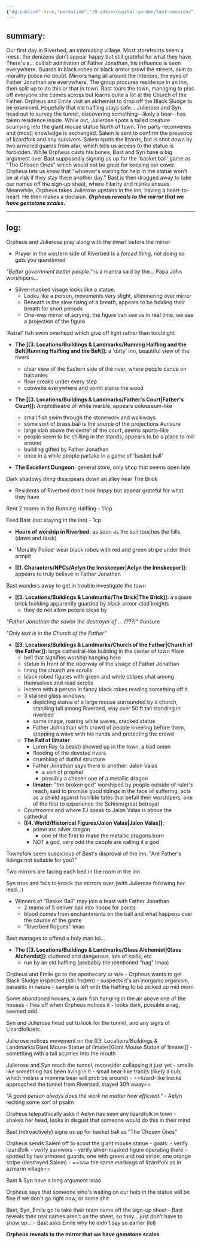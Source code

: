 ```yaml
---
{"dg-publish":true,"permalink":"/0-admin/digital-garden/last-session/","dgHomeLink":true,"dgPassFrontmatter":false}
---
```


## summary:
Our first day in Riverbed, an *interesting* village. Most storefronts seem a mess, the denizens don't appear happy but still grateful for what they have. There's a... cultish admiration of Father Jonathan, his influence is seen everywhere. Guards in black robes or black armor prowl the streets, akin to morality police no doubt. Mirrors hang all around the interiors, the eyes of Father Jonathan are everywhere.
The group procures residence in an Inn, then split up to do this or that in town.
Bast tours the town, managing to piss off everyone she comes across but learns quite a lot at the Church of the Father.
Orpheus and Emile visit an alchemist to drop off the Black Sludge to be examined. Hopefully that old halfling stays safe...
Julierose and Syn head out to survey the tunnel, discovering something--likely a bear--has taken residence inside. While out, Julierose spots a tailed creature scurrying into the giant mouse statue North of town.
The party reconvenes and (most) knowledge is exchanged. Salem is sent to confirm the presence of lizardfolk and any survivors. Salem spots the lizards, but is shot down by two armored guards from afar, which tells us access to the statue is forbidden.
While Orpheus casts his bones, Bast and Syn have a big argument over Bast supposedly signing us up for the 'basket ball' game as "The Chosen Ones" which would not be great for keeping our cover. Orpheus lets us know that "whoever's waiting for help in the statue won't be at risk if they stay there another day." Bast is then dragged away to take our names off the sign-up sheet, where hilarity and hijinks ensues.
Meanwhile, Orpheus takes Julierose upstairs in the inn, having a heart-to-heart. He then makes a decision.
***Orpheus reveals to the mirror that we have gemstone scales.***

---

## log:
Orpheus and Julierose pray along with the dwarf before the mirror

- Prayer in the western side of Riverbed is a *forced thing*, not doing so gets you questioned

*"Better government better people."* is a mantra said by the... Papa John worshipers...

- Silver-masked visage looks like a statue.
	- Looks like a person, movements very slight, shimmering over mirror
	- Beneath is the slow rising of a breath, appears to be holding their breath for short periods
	- One-way mirror of scrying, the figure can see us in real time, we see a projection of the figure

'Astral' fish swim overhead which give off light rather than torchlight 

- **The [[3. Locations/Buildings & Landmarks/Running Halfling and the Belt|Running Halfling and the Belt]]:** a 'dirty' inn, beautiful view of the rivers
	- clear view of the Eastern side of the river, where people dance on balconies
	- floor creaks under every step
	- cobwebs everywhere and vomit stains the wood

- **The [[3. Locations/Buildings & Landmarks/Father's Court|Father's Court]]:** Amphitheatre of white marble, appears colosseum-like
	- small fish swim through the stonework and walkways
	- some sort of brass ball is the source of the projections #unsure 
	- large slab above the center of the court, seems sports-like
	- people seem to be chilling in the stands, appears to be a place to mill around
	- building gifted by Father Jonathan
	- once in a while people partake in a game of 'basket ball'

- **The Excellent Dungeon:** general store, only shop that seems open late

Dark shadowy *thing* disappears down an alley near The Brick

- Residents of Riverbed don't look *happy* but appear grateful for what they have

Rent 2 rooms in the Running Halfling - 11cp

Feed Bast (not staying in the inn) - 1cp

- **Hours of worship in Riverbed:** as soon as the sun touches the hills (dawn and dusk)

- 'Morality Police' wear black robes with red and green stripe under their armpit

- **[[1. Characters/NPCs/Aelyn the Innskeeper|Aelyn the Innskeeper]]:** appears to truly believe in Father Jonathan

Bast wanders away to get in trouble investigate the town

- **[[3. Locations/Buildings & Landmarks/The Brick|The Brick]]:** a square brick building apparently guarded by black armor-clad knights
	- they do not allow people close by

*"Father Jonathan the savior the destroyer of ... (???)"* #unsure 

*"Only text is in the Church of the Father"*

- **[[3. Locations/Buildings & Landmarks/Church of the Father|Church of the Father]]:** large cathedral-like building in the center of town #lore 
	- bell that signifies worship hanging here
	- statue in front of the doorway of the visage of Father Jonathan
	- lining the church are scrolls
	- black robed figures with green and white stripes chat among themselves and read scrolls
	- lectern with a person in fancy black robes reading something off it
	- 3 stained glass windows
		- depicting statue of a large mouse surrounded by a church, standing tall among Riverbed, way over 50 ft tall standing in riverbed
		- same image, roaring white waves, cracked statue
		- Father Johnathan with crowd of people kneeling before them, stopping a wave with his hands and protecting the crowd
	- **The Fall of Ilmater**
		- Luren Ray (a beast) showed up in the town, a bad omen
		- flooding of the devoted rivers
		- crumbling of dutiful structure
		- Father Jonathan says there is another: Jalon Valas
			- a sort of prophet
			- possibly a chosen one of a metallic dragon
		- **Ilmater:** "the broken god" worshiped by people outside of ruler's reach, said to promise good tidings in the face of suffering, acts as a shield against horrible fates that befall their worshipers, one of the first to experience the Schism/great betrayal
	- Courtrooms and where FJ speak to Jalon Valas is above the cathedral
	- **[[4. World/Historical Figures/Jalon Valas|Jalon Valas]]:**
		- prime arc silver dragon
			- one of the first to make the metallic dragons born
		- NOT a god, very odd the people are calling it a god

Townsfolk seem suspicious of Bast's disproval of the inn, "Are Father's tidings not suitable for you?"

Two mirrors are facing each bed in the room in the inn

Syn tries and fails to knock the mirrors over (with Julierose following her lead...)

- Winners of "Basket Ball" may join a feast with Father Jonathan
	- 2 teams of 5 deliver ball into hoops for points
	- blood comes from enchantments on the ball and what happens over the course of the game
	- "Riverbed Rogues" lmao

Bast manages to offend a holy man lol...

- **The [[3. Locations/Buildings & Landmarks/Glass Alchemist|Glass Alchemist]]:** cluttered and dangerous, lots of spills, etc
	- run by an old halfling (probably the mentioned "hag" lmao)

Orpheus and Emile go to the apothecary or w/e
	- Orpheus wants to get Black Sludge inspected (still frozen)
	- suspects it's an inorganic organism, parasitic in nature
	- sample is left with the halfling to be picked up mid morn

Some abandoned houses, a dark fish hanging in the air above one of the houses
	- flies off when Orpheus notices it
	- looks dark, possible a rag, seemed odd

Syn and Julierose head out to look for the tunnel, and any signs of Lizardfolk/etc.

Julierose notices movement on the [[3. Locations/Buildings & Landmarks/Giant Mouse Statue of Ilmater|Giant Mouse Statue of Ilmater]]
	- something with a tail scurries into the mouth

Julierose and Syn reach the tunnel, reconsider collapsing it just yet
	- smells like something has been living in it
	- small bear-like tracks (likely a cub, which means a momma bear will prob be around)
	- ==lizard-like tracks approached the tunnel from Riverbed, stayed 30ft away==

*"A good person always does the work no matter how efficient."* - Aelyn reciting some sort of psalm

Orpheus telepathically asks if Aelyn has seen any lizardfolk in town
	- shakes her head, looks in disgust that someone would do this in their mind

Bast (retroactively) signs us up for basket ball as "The Chosen Ones"

Orpheus sends Salem off to scout the giant mouse statue
	- goals:
		- verify lizardfolk
		- verify survivors
		- verify silver-masked figure operating there
	- spotted by two armored guards, one with green and red stripe, one orange stripe (destroyed Salem)
	- ==saw the same markings of lizardfolk as in azmarin village==

Bast & Syn have a long argument lmao

Orpheus says that someone who's waiting on our help in the statue will be fine if we don't go right now, or some shit

Bast, Syn, Emile go to take their team name off the sign-up sheet
	- Bast reveals their real names aren't on the sheet, so they... just don't have to show up...
	- Bast asks Emile why he didn't say so earlier (lol)

**Orpheus reveals to the mirror that we have gemstone scales**